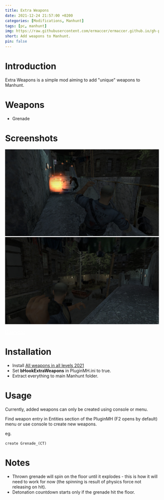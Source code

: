 ```yaml
---
title: Extra Weapons
date: 2021-12-24 21:57:00 +0200
categories: [Modifications, Manhunt]
tags: [pc, manhunt]   
img: https://raw.githubusercontent.com/ermaccer/ermaccer.github.io/gh-pages/assets/mods/mh/ew/1.jpg
short: Add weapons to Manhunt.
pin: false
---
```


# Introduction

Extra Weapons is a simple mod aiming to add "unique" weapons to Manhunt.


# Weapons

- Grenade

# Screenshots

![Preview](https://raw.githubusercontent.com/ermaccer/ermaccer.github.io/gh-pages/assets/mods/mh/ew/1.jpg)
![Preview](https://raw.githubusercontent.com/ermaccer/ermaccer.github.io/gh-pages/assets/mods/mh/ew/2.jpg)

<a class="btn btn-block btn-dark bg-dark text-gray btn-lg" style="color: white;" href="https://drive.google.com/file/d/1D9GYOE6vfFLhFiYVgvqrUNRqaIwVFo_P/view?usp=sharing" role="button" target ="_blank">
<i class="fas fa-download"></i>
Download
</a>


# Installation 

- Install [All weapons in all levels 2021](https://www.dixmor-hospital.com/mods/view/all-weapons-in-all-levels-2021)
- Set **bHookExtraWeapons** in PluginMH.ini to true.
- Extract everything to main Manhunt folder.



# Usage

Currently, added weapons can only be created using console or menu.

Find weapon entry in Entities section of the PluginMH (F2 opens by default) menu or use console to create new weapons.

eg.

`create Grenade_(CT)`

# Notes

- Thrown grenade will spin on the floor until it explodes - this is how it will need to work for now (the spinning is result of physics force not releasing on hit).
- Detonation countdown starts only if the grenade hit the floor.
